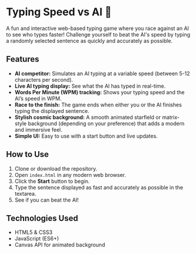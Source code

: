 # Typing Speed vs AI 🤖

A fun and interactive web-based typing game where you race against an AI to see who types faster! Challenge yourself to beat the AI's speed by typing a randomly selected sentence as quickly and accurately as possible.

## Features

- **AI competitor:** Simulates an AI typing at a variable speed (between 5-12 characters per second).
- **Live AI typing display:** See what the AI has typed in real-time.
- **Words Per Minute (WPM) tracking:** Shows your typing speed and the AI’s speed in WPM.
- **Race to the finish:** The game ends when either you or the AI finishes typing the displayed sentence.
- **Stylish cosmic background:** A smooth animated starfield or matrix-style background (depending on your preference) that adds a modern and immersive feel.
- **Simple UI:** Easy to use with a start button and live updates.

## How to Use

1. Clone or download the repository.
2. Open `index.html` in any modern web browser.
3. Click the **Start** button to begin.
4. Type the sentence displayed as fast and accurately as possible in the textarea.
5. See if you can beat the AI!

## Technologies Used

- HTML5 & CSS3
- JavaScript (ES6+)
- Canvas API for animated background
